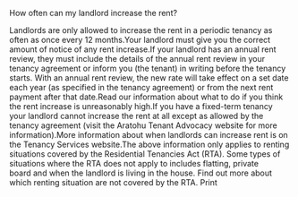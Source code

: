 How often can my landlord increase the rent?

Landlords are only allowed to increase the rent in a periodic tenancy as often as once every 12 months.Your landlord must give you the correct amount of notice of any rent increase.If your landlord has an annual rent review, they must include the details of the annual rent review in your tenancy agreement or inform you (the tenant) in writing before the tenancy starts. With an annual rent review, the new rate will take effect on a set date each year (as specified in the tenancy agreement) or from the next rent payment after that date.Read our information about what to do if you think the rent increase is unreasonably high.If you have a fixed-term tenancy your landlord cannot increase the rent at all except as allowed by the tenancy agreement (visit the Aratohu Tenant Advocacy website for more information).More information about when landlords can increase rent is on the Tenancy Services website.The above information only applies to renting situations covered by the Residential Tenancies Act (RTA). Some types of situations where the RTA does not apply to includes flatting, private board and when the landlord is living in the house. Find out more about which renting situation are not covered by the RTA.  Print 